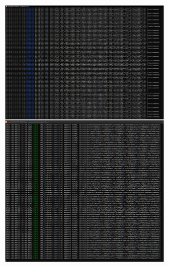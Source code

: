 ![CKB_Node](/Nervos_hackathon/Task_0/CKB_Node.png)
![CKB_Indexer](/Nervos_hackathon/Task_0/CKB_Indexer.png)